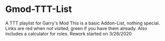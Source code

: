 # Gmod-TTT-List
A TTT playlist for Garry's Mod
This is a basic Addon-List, nothing special.
Links are red when not visited, green if you have them already.
Also includes a calculator for roles.
Rework started on 3/26/2020
